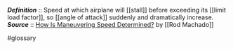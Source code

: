 ***Definition***    :: Speed at which airplane will [[stall]] before exceeding its [[limit load factor]], so [[angle of attack]] suddenly and dramatically increase.
***Source***         :: [How Is Maneuvering Speed Determined?](https://www.youtube.com/watch?v=o_KdHEzIJkk) by [[Rod Machado]]

#glossary